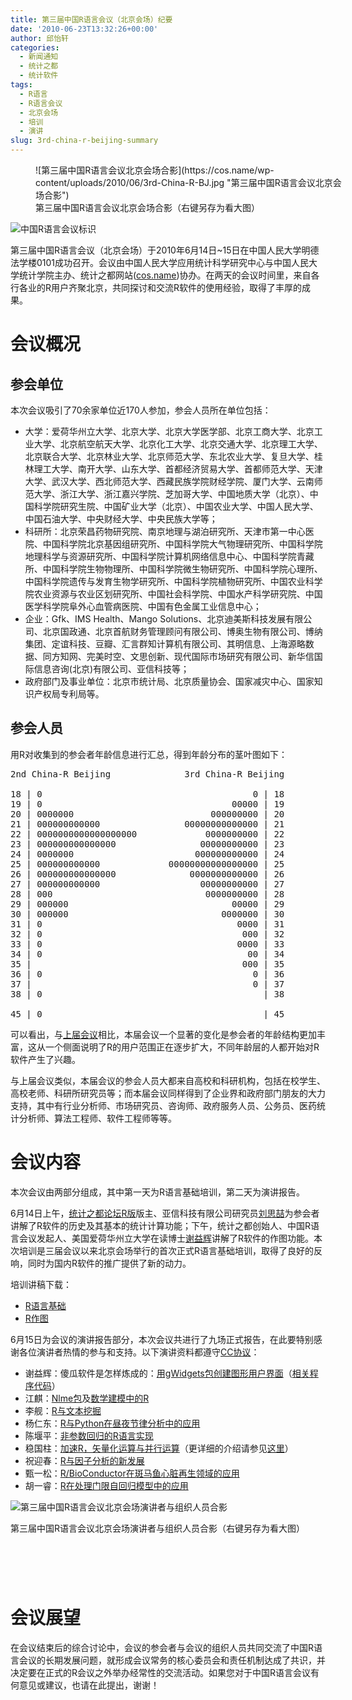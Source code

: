 ```yaml
---
title: 第三届中国R语言会议（北京会场）纪要
date: '2010-06-23T13:32:26+00:00'
author: 邱怡轩
categories:
  - 新闻通知
  - 统计之都
  - 统计软件
tags:
  - R语言
  - R语言会议
  - 北京会场
  - 培训
  - 演讲
slug: 3rd-china-r-beijing-summary
---
```


<figure style="width: 500px" class="wp-caption aligncenter">![第三届中国R语言会议北京会场合影](https://cos.name/wp-content/uploads/2010/06/3rd-China-R-BJ.jpg "第三届中国R语言会议北京会场合影")<figcaption class="wp-caption-text">第三届中国R语言会议北京会场合影（右键另存为看大图）</figcaption></figure> 

![](https://cos.name/wp-content/uploads/2010/06/China-R-Logo.png "中国R语言会议标识")

第三届中国R语言会议（北京会场）于2010年6月14日~15日在中国人民大学明德法学楼0101成功召开。会议由中国人民大学应用统计科学研究中心与中国人民大学统计学院主办、统计之都网站(<a href="https://cos.name" target="_blank">cos.name</a>)协办。在两天的会议时间里，来自各行各业的R用户齐聚北京，共同探讨和交流R软件的使用经验，取得了丰厚的成果。 

# 会议概况

## 参会单位

本次会议吸引了70余家单位近170人参加，参会人员所在单位包括：

  * 大学：爱荷华州立大学、北京大学、北京大学医学部、北京工商大学、北京工业大学、北京航空航天大学、北京化工大学、北京交通大学、北京理工大学、北京联合大学、北京林业大学、北京师范大学、东北农业大学、复旦大学、桂林理工大学、南开大学、山东大学、首都经济贸易大学、首都师范大学、天津大学、武汉大学、西北师范大学、西藏民族学院财经学院、厦门大学、云南师范大学、浙江大学、浙江嘉兴学院、芝加哥大学、中国地质大学（北京）、中国科学院研究生院、中国矿业大学（北京）、中国农业大学、中国人民大学、中国石油大学、中央财经大学、中央民族大学等；
  * 科研所：北京荣昌药物研究院、南京地理与湖泊研究所、天津市第一中心医院、中国科学院北京基因组研究所、中国科学院大气物理研究所、中国科学院地理科学与资源研究所、中国科学院计算机网络信息中心、中国科学院青藏所、中国科学院生物物理所、中国科学院微生物研究所、中国科学院心理所、中国科学院遗传与发育生物学研究所、中国科学院植物研究所、中国农业科学院农业资源与农业区划研究所、中国社会科学院、中国水产科学研究院、中国医学科学院阜外心血管病医院、中国有色金属工业信息中心；
  * 企业：Gfk、IMS Health、Mango Solutions、北京迪美斯科技发展有限公司、<span>北京国政通<em>、</em></span>北京首航财务管理顾问有限公司、博奥生物有限公司、博纳集团、定谊科技、豆瓣、汇言群知计算机有限公司、其明信息、上海源略数据、同方知网、完美时空、文思创新、现代国际市场研究有限公司、新华信国际信息咨询(北京)有限公司、亚信科技等；
  * 政府部门及事业单位：北京市统计局、北京质量协会、国家减灾中心、国家知识产权局专利局等。

## 参会人员

用R对收集到的参会者年龄信息进行汇总，得到年龄分布的茎叶图如下： 

<pre class="brush: r">2nd China-R Beijing              3rd China-R Beijing

18 | 0                                        0 | 18
19 | 0                                    00000 | 19
20 | 0000000                          000000000 | 20
21 | 000000000000                00000000000000 | 21
22 | 0000000000000000000             0000000000 | 22
23 | 000000000000000                00000000000 | 23
24 | 0000000                       000000000000 | 24
25 | 000000000000             00000000000000000 | 25
26 | 000000000000000              0000000000000 | 26
27 | 000000000000                   00000000000 | 27
28 | 000                             0000000000 | 28
29 | 000000                               00000 | 29
30 | 000000                             0000000 | 30
31 | 0                                     0000 | 31
32 | 0                                      000 | 32
33 | 0                                     0000 | 33
34 | 0                                       00 | 34
35 |                                        000 | 35
36 | 0                                        0 | 36
37 |                                          0 | 37
38 | 0                                          | 38

45 | 0                                          | 45</pre>

可以看出，与<a href="https://cos.name/2009/12/2nd-chinese-r-conference-summary/" target="_blank">上届会议</a>相比，本届会议一个显著的变化是参会者的年龄结构更加丰富，这从一个侧面说明了R的用户范围正在逐步扩大，不同年龄层的人都开始对R软件产生了兴趣。

与上届会议类似，本届会议的参会人员大都来自高校和科研机构，包括在校学生、高校老师、科研所研究员等；而本届会议同样得到了企业界和政府部门朋友的大力支持，其中有行业分析师、市场研究员、咨询师、政府服务人员、公务员、医药统计分析师、算法工程师、软件工程师等等。 

# 会议内容

本次会议由两部分组成，其中第一天为R语言基础培训，第二天为演讲报告。

6月14日上午，<a href="https://cos.name/cn/forum/15" target="_blank">统计之都论坛R版</a>版主、亚信科技有限公司研究员<a href="http://www.bjt.name/" target="_blank">刘思喆</a>为参会者讲解了R软件的历史及其基本的统计计算功能；下午，统计之都创始人、中国R语言会议发起人、美国爱荷华州立大学在读博士<a href="http://yihui.name/" target="_blank">谢益辉</a>讲解了R软件的作图功能。本次培训是三届会议以来北京会场举行的首次正式R语言基础培训，取得了良好的反响，同时为国内R软件的推广提供了新的动力。

培训讲稿下载：

  * <a href="https://cos.name/wp-content/uploads/2010/06/China-R-2010-Rintro.pdf" target="_blank">R语言基础</a>
  * <a href="https://cos.name/wp-content/uploads/2010/06/China-R-2010-Graphics.zip" target="_blank">R作图</a>

6月15日为会议的演讲报告部分，本次会议共进行了九场正式报告，在此要特别感谢各位演讲者热情的参与和支持。以下演讲资料都遵守<a href="http://creativecommons.org/licenses/by/3.0/deed.zh" target="_blank">CC协议</a>：

  * 谢益辉：傻瓜软件是怎样炼成的：<a href="http://yihui.name/cn/wp-content/uploads/2010/06/3rd-ChinaR-gWidgets-Yihui-Xie.pdf" target="_blank">用gWidgets包创建图形用户界面</a>（<a href="http://yihui.name/cn/wp-content/uploads/2010/06/3rd-ChinaR-gWidgets-Yihui-Xie.txt" target="_blank">相关程序代码</a>）
  * 江麒：<a href="https://cos.name/wp-content/uploads/2010/06/China-R-2010-Nlme-Package.pdf" target="_blank">Nlme包</a>及<a href="https://cos.name/wp-content/uploads/2010/06/China-R-2010-MCM-with-R.pdf" target="_blank">数学建模中的R</a>
  * 李舰：<a href="https://cos.name/wp-content/uploads/2010/06/China-R-2010-Text-Mining.pdf" target="_blank">R与文本挖掘</a>
  * 杨仁东：<a href="https://cos.name/wp-content/uploads/2010/06/China-R-2010-R-Python.pdf" target="_blank">R与Python在昼夜节律分析中的应用</a>
  * 陈堰平：<a href="https://cos.name/wp-content/uploads/2010/06/China-R-2010-Nonparametric-Regression-with-R.pdf" target="_blank">非参数回归的R语言实现</a>
  * 稳国柱：<a href="https://cos.name/wp-content/uploads/2010/06/China-R-2010-Vectorization.ppt" target="_blank">加速R，矢量化运算与并行运算</a>（更详细的介绍请参见<a href="http://www.wentrue.net/blog/?p=945" target="_blank">这里</a>）
  * 祝迎春：<a href="https://cos.name/wp-content/uploads/2010/06/China-R-2010-Factor-Analysis.pdf" target="_blank">R与因子分析的新发展</a>
  * 甄一松：<a href="https://cos.name/wp-content/uploads/2010/06/China-R-2010-R-Bioconductor.pdf" target="_blank">R/BioConductor在斑马鱼心脏再生领域的应用</a>
  * 胡一睿：<a href="https://cos.name/wp-content/uploads/2010/06/China-R-2010-Time-Series-TAR-Model.pdf" target="_blank">R在处理门限自回归模型中的应用</a><figure style="width: 500px" class="wp-caption aligncenter">

![第三届中国R语言会议北京会场演讲者与组织人员合影](https://cos.name/wp-content/uploads/2010/06/3rd-China-R-BJ-2.jpg "第三届中国R语言会议北京会场演讲者与组织人员合影")<figcaption class="wp-caption-text">第三届中国R语言会议北京会场演讲者与组织人员合影（右键另存为看大图）</figcaption></figure> 

#  

# 会议展望

在会议结束后的综合讨论中，会议的参会者与会议的组织人员共同交流了中国R语言会议的长期发展问题，就形成会议常务的核心委员会和责任机制达成了共识，并决定要在正式的R会议之外举办经常性的交流活动。如果您对于中国R语言会议有何意见或建议，也请在此提出，谢谢！
